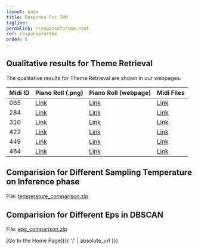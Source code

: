 ```yaml
---
layout: page
title: Response For TMM
tagline: 
permalink: /responsefortmm.html
ref: responsefortmm
order: 0
---
```


## Qualitative results for Theme Retrieval 
The qualitative results for Theme Retrieval are shown in our webpages.



Midi ID       | Piano Roll (.png) | Piano Roll (webpage) | Midi Files |
--------------|-------|-------|-------|
065    | [Link](tmm_files/pianoRollPngs/065.png) | [Link](tmm_files/pianoRollHtml/065.html) | [Link](tmm_files/065.zip) | 
284    | [Link](tmm_files/pianoRollPngs/284.png) | [Link](tmm_files/pianoRollHtml/284.html) | [Link](tmm_files/284.zip) | 
310    | [Link](tmm_files/pianoRollPngs/310.png) | [Link](tmm_files/pianoRollHtml/310.html) | [Link](tmm_files/310.zip) | 
422    | [Link](tmm_files/pianoRollPngs/422.png) | [Link](tmm_files/pianoRollHtml/422.html) | [Link](tmm_files/422.zip) | 
449    | [Link](tmm_files/pianoRollPngs/449.png) | [Link](tmm_files/pianoRollHtml/449.html) | [Link](tmm_files/449.zip) | 
464    | [Link](tmm_files/pianoRollPngs/464.png) | [Link](tmm_files/pianoRollHtml/464.html) | [Link](tmm_files/464.zip) | 


## Comparision for Different Sampling Temperature on Inference phase

File: [temperature_comparison.zip](tmm_files/temp_and_eps/temperature_comparison.zip)

## Comparision for Different Eps in DBSCAN

File: [eps_comparison.zip](tmm_files/temp_and_eps/eps_comparison.zip)

[Go to the Home Page]({{ '/' | absolute_url }})
